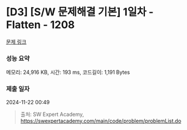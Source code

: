 # [D3] [S/W 문제해결 기본] 1일차 - Flatten - 1208 

[문제 링크](https://swexpertacademy.com/main/code/problem/problemDetail.do?contestProbId=AV139KOaABgCFAYh) 

### 성능 요약

메모리: 24,916 KB, 시간: 193 ms, 코드길이: 1,191 Bytes

### 제출 일자

2024-11-22 00:49



> 출처: SW Expert Academy, https://swexpertacademy.com/main/code/problem/problemList.do